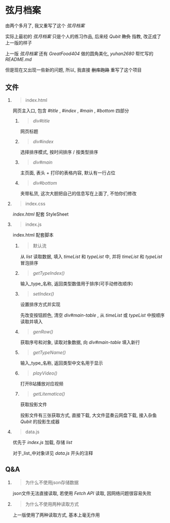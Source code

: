 # 弦月档案

由两个多月了, 我又重写了这个 _弦月档案_

实际上最初的 _弦月档案_ 只是个人的练习作品, 后来经 _Qubit_ ~~欺负~~ 指教, 改正成了上一版的样子

上一版 _弦月档案_ 还有 _GreatFood404_ 做的圆角美化, _yuhan2680_ 帮忙写的 _README.md_

但是现在又出现一些新的问题, 所以, 我直接 ~~删库跑路~~ 重写了这个项目

## 文件

1. > index.html 
	
	网页主入口, 包含 _#title_ , _#index_ , _#main_ , _#bottom_ 四部分
	
	1. > _div#title_

		网页标题
		
	2. > _div#index_
		
		选择排序模式, 按时间排序 / 按类型排序
		
	3. > _div#main_
		
		主页面, 表头 + 打印的表格内容, 默认有一行占位
		
	4. > _div#bottom_
		
		夹带私货, 这次大胆把自己的信息写在上面了, 不怕你们修改

2. > index.css
	
	_index.html_ 配套 StyleSheet

3. > index.js
	
	index.html 配套脚本
	
	1. > 默认流

		从 _list_ 读取数据, 填入 _timeList_ 和 _typeList_ 中, 并将 _timeList_ 和 _typeList_ 冒泡排序
		
	2. > _getTypeIndex()_
			
		输入_type_名称, 返回类型数值用于排序(可手动修改顺序)
		
	3. > _setIndex()_
		
		设置排序方式并实现
		
		先改变按钮颜色, 清空 _div#main-table_ , 从 _timeList_ 或 _typeList_ 中按顺序读取并填入
		
	4. > _genRow()_
		
		获取序号和对象, 读取对象数据, 向 _div#main-table_ 填入新行
		
	5. > _getTypeName()_
		
		输入_type_名称, 返回类型中文名用于显示
		
	6. > _playVideo()_
		
		打开B站播放对应视频
		
	7. > _getLitematica()_
		
		获取投影文件
		
		投影文件有三张获取方式, 直接下载, 大文件蓝奏云网盘下载, 接入杂鱼 _Qubit_ 的投影生成器

4. > data.js

	优先于 _index.js_ 加载, 存储 _list_
	
	对于_list_中对象详见 _data.js_ 开头的注释

## Q&A

1. > 为什么不使用json存储数据
	
	json文件无法直接读取, 若使用 _Fetch API_ 读取, 因网络问题很容易失败
	
2. > 为什么不使用两种读取方式
	
	上一版使用了两种读取方式, 基本上毫无作用
